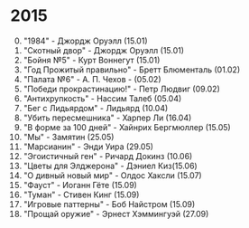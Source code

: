 2015
====
0. "1984" - Джордж Оруэлл (15.01)
0. "Скотный двор" - Джордж Оруэлл (15.01)
0. "Бойня №5" - Курт Воннегут (15.01)
0. "Год Прожитый правильно" - Бретт Блюменталь (01.02)
0. "Палата №6" - А. П. Чехов - (05.02)
0. "Победи прокрастинацию!" - Петр Людвиг (09.02)
0. "Антихрупкость" - Нассим Талеб (05.04)
0. "Бег с Лидьярдом" - Лидьярд (10.04)
0. "Убить пересмешника" - Харпер Ли (16.04)
0. "В форме за 100 дней" - Хайнрих Бергмюллер (15.05)
0. "Мы" - Замятин (25.05)
0. "Марсианин" - Энди Уира (29.05)
0. "Эгоистичный ген" - Ричард Докинз (10.06)
0. "Цветы для Элджерона" - Дэниел Киз(15.06)
0. "О дивный новый мир" - Олдос Хаксли (15.07)
0. "Фауст" - Иоганн Гёте (15.09)
0. "Туман" - Стивен Кинг (15.09)
0. "Игровые паттерны" - Боб Найстром (15.09)
0. "Прощай оружие" - Эрнест Хэммингуэй (27.09)
